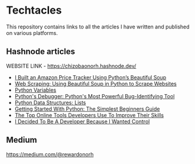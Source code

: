 # Techtacles
This repository contains links to all the articles I have written and published on various platforms.

## Hashnode articles
WEBSITE LINK - https://chizobaonorh.hashnode.dev/
- [I Built an Amazon Price Tracker Using Python’s Beautiful Soup](https://chizobaonorh.hashnode.dev/i-built-an-amazon-price-tracker-using-pythons-beautiful-soup)
- [Web Scraping: Using Beautiful Soup in Python to Scrape Websites](https://chizobaonorh.hashnode.dev/web-scraping-using-beautiful-soup-in-python-to-scrape-websites)
- [Python Variables](https://chizobaonorh.hashnode.dev/python-variables)
- [Python's Debugger: Python's Most Powerful Bug-Identifying Tool](https://chizobaonorh.hashnode.dev/pythons-debugger-pythons-most-powerful-bug-identifying-tool)
- [Python Data Structures: Lists](https://chizobaonorh.hashnode.dev/python-data-structures-lists)
- [Getting Started With Python: The Simplest Beginners Guide](https://chizobaonorh.hashnode.dev/getting-started-with-python-the-simplest-beginners-guide)
- [The Top Online Tools Developers Use To Improve Their Skills](https://chizobaonorh.hashnode.dev/the-top-online-tools-developers-use-to-improve-their-skills)
- [I Decided To Be A Developer Because I Wanted Control](https://chizobaonorh.hashnode.dev/i-decided-to-be-a-developer-because-i-wanted-control)


## Medium
https://medium.com/@rewardonorh
